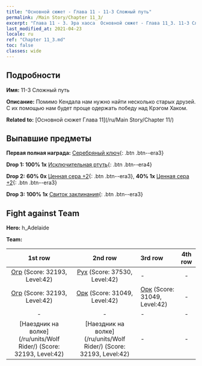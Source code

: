 ```yaml
---
title: "Основной сюжет - Глава 11 - 11-3 Сложный путь"
permalink: /Main Story/Chapter 11_3/
excerpt: "Глава 11 - 3. Эра хаоса  Основной сюжет - Глава 11_3. 11-3 Сложный путь"
last_modified_at: 2021-04-23
locale: ru
ref: "Chapter 11_3.md"
toc: false
classes: wide
---
```


## Подробности

 **Имя:** 11-3 Сложный путь

 **Описание:** Помимо Кендала нам нужно найти несколько старых друзей. С их помощью нам будет проще одержать победу над Крэгом Хаком.

 **Related to:** [Основной сюжет Глава 11](/ru/Main Story/Chapter 11/)

## Выпавшие предметы

 **Первая полная награда:** [Серебряный ключ](/ItemsRU/con_693/){: .btn .btn--era3}

 **Drop 1:** **100% 1x** [Исключительная ртуть](/ItemsRU/mat_35/){: .btn .btn--era4}

 **Drop 2:** **60% 0x** [Ценная сера +2](/ItemsRU/mat_29/){: .btn .btn--era3}, **40% 1x** [Ценная сера +2](/ItemsRU/mat_29/){: .btn .btn--era3}

 **Drop 3:** **100% 1x** [Свиток заклинания](/ItemsRU/con_694/){: .btn .btn--era3}


## Fight against Team
 **Hero:** h_Adelaide

 **Team:**


  | 1st row | 2nd row | 3rd row | 4th row |
  |:----:|:----:|:----|:----:|
  | [Огр](/ru/units/Ogre/) (Score: 32193, Level:42)  | [Рух](/ru/units/Roc/) (Score: 37530, Level:42)  | - | - |
  | [Огр](/ru/units/Ogre/) (Score: 32193, Level:42)  | [Орк](/ru/units/Orc/) (Score: 31049, Level:42)  | [Орк](/ru/units/Orc/) (Score: 31049, Level:42)  | - |
  | - | - | - | - |
  | [Наездник на волке](/ru/units/Wolf Rider/) (Score: 32193, Level:42)  | [Наездник на волке](/ru/units/Wolf Rider/) (Score: 32193, Level:42)  | - | - |


